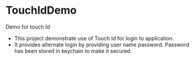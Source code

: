 # TouchIdDemo
Demo for touch Id
- This project demonstrate use of Touch Id for login to application.
- It provides alternate login by providing user name password. Password has been stored in keychain to make it secured.
